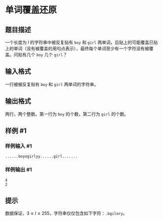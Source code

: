 # 单词覆盖还原

## 题目描述

一个长度为 $l$ 的字符串中被反复贴有 `boy` 和 `girl` 两单词，后贴上的可能覆盖已贴上的单词（没有被覆盖的用句点表示），最终每个单词至少有一个字符没有被覆盖。问贴有几个 `boy` 几个 `girl`？

## 输入格式

一行被被反复贴有 `boy` 和 `girl` 两单词的字符串。


## 输出格式

两行，两个整数。第一行为 `boy` 的个数，第二行为 `girl` 的个数。


## 样例 #1

### 样例输入 #1
```
......boyogirlyy......girl.......
```

### 样例输出 #1

```
4
2
```

## 提示

数据保证，$3\le l\le255$，字符串仅仅包含如下字符：$\texttt{.bgilory}$。
